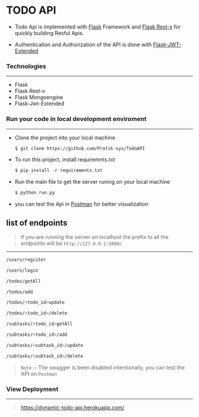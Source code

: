 # TODO API

- Todo Api is implemented with [Flask](https://flask.palletsprojects.com/en/2.0.x/) Framework and  [Flask Rest-x](https://flask-restx.readthedocs.io/en/latest/index.html) for quickly building  Resful Apis.

- Authentication and Authorization of the API is done with [Flask-JWT-Extended](https://flask-jwt-extended.readthedocs.io/en/stable/)

### Technologies
---
- Flask
- Flask Rest-x
- Flask Mongoengine
- Flask-Jwt-Extended
### Run your code in local development enviroment
------
- Clone the project into your local machine

    ```bash
    $ git clone https://github.com/Pratik-sys/TodoAPI
    ```
- To run this project, install requiremnts.txt

    ```python 
    $ pip install -r requirements.txt
    ```
- Run the main file to get the server runing on your local machine
    ```python
    $ python run.py
    ```

- you can test the Api in [Postman](https://www.postman.com/) for better visualization

## list of endpoints

> if you are running the server on localhost the prefix to all the endpoints will be `http://127.0.0.1:5000/`
---
```bash
/users/register
```
```bash
/users/login
```
```bash
/todos/getAll
```
```bash
/todos/add
```
```bash
/todos/<todo_id>update
```
```bash
/todos/<todo_id>/delete
```
```bash
/subtasks/<todo_id>getAll
```
```bash
/subtasks/<todo_id>/add
```
```bash
/subtasks/<subtask_id>/update
```
```bash
/subtasks/<subtask_id>/delete
```

> `Note` :- The swagger is been disabled intentionally, you can test the API on `Postman`

### View Deployment
---
> https://dynamic-todo-api.herokuapp.com/
